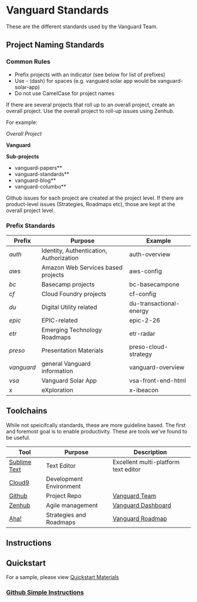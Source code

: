 # Vanguard Standards
These are the different standards used by the Vanguard Team.

## Project Naming Standards
### Common Rules
- Prefix projects with an indicator (see below for list of prefixes)
- Use - (dash) for spaces (e.g. vanguard solar app would be vanguard-solar-app)
- Do not use CamelCase for project names

If there are several projects that roll up to an overall project, create an overall project. Use the overall project to roll-up issues using Zenhub.

For example:

_Overall Project_

**Vanguard**

__Sub-projects__
* vanguard-papers**
* vanguard-standards**
* vanguard-blog**
* vanguard-columbo**

Github issues for each project are created at the project level. If there are product-level issues (Strategies, Roadmaps etc), those are kept at the overall project level.

### Prefix Standards
| Prefix        | Purpose           | Example  |
| ------------- | ------------- | ------ |
| _auth_     | Identity, Authentication, Authorization | auth-overview |
| _aws_      | Amazon Web Services based projects | aws-config |
| _bc_       | Basecamp projects | bc-basecampone |
| _cf_       | Cloud Foundry projects | cf-config |
| _du_        | Digital Utility related | du-transactional-energy |
| _epic_      | EPIC-related | epic-2-26 |
| _etr_       | Emerging Technology Roadmaps | etr-radar |
| _preso_    | Presentation Materials | preso-cloud-strategy |
| _vanguard_ | general Vanguard information | vanguard-overview |
| _vsa_      | Vanguard Solar App      |   vsa-front-end-html |
| _x_        | eXploration       |    x-ibeacon |

## Toolchains
While not speicifcally standards, these are more guideline based. The first and foremost goal is to enable productivity. These are tools we've found to be useful.

| Tool | Purpose | Description |
| ---- | ------- | ----------- |
| [Sublime Text](https://www.sublimetext.com/) | Text Editor | Excellent multi-platform text editor |
| [Cloud9](https://c9.io) | Development Environment |  |
| [Github](https://github.com) | Project Repo | [Vanguard Team](https://github.com/VanguardArchitecture) |
| [Zenhub](https://zenhub.com) | Agile management | [Vanguard Dashboard](https://dashboard.zenhub.io/#/organizations/VanguardArchitecture) |
| [Aha!](http://www.aha.io/)   | Strategies and Roadmaps | [Vanguard Roadmap](https://vanguardarchitecture.aha.io/roadmap) |

## Instructions

## Quickstart
For a sample, please view [Quickstart Materials](./quickstarts.md)

### [Github Simple Instructions ](./simple-instructions-github-git-sublime.md)




